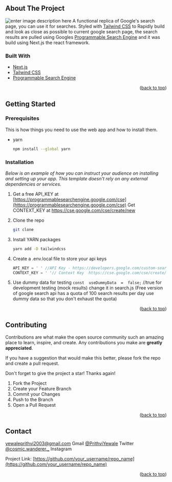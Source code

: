 


<!-- ABOUT THE PROJECT -->
## About The Project

![enter image description here](https://i.imgur.com/rZGgsqr.png)
A  functional replica of Google's search page, you can use it for searches. Styled with <a href="https://tailwindcss.com/">Tailwind CSS</a> to  Rapidly build and look as close as possible to current google search page, the search results are pulled using Googles <a href="https://developers.google.com/custom-search">Programmable Search Engine</a> and it was build using <a herf="https://nextjs.org/">Next.js </a>the react framework. 





### Built With


* [Next.js](https://nextjs.org/)
* [Tailwind CSS](https://tailwindcss.com/)
* [Programmable Search Engine](https://programmablesearchengine.google.com/about/)



<p align="right">(<a href="#top">back to top</a>)</p>



<!-- GETTING STARTED -->
## Getting Started



### Prerequisites

This is how things you need to use the web app and how to install them.
* yarn
  ```sh
  npm install --global yarn
### Installation

_Below is an example of how you can instruct your audience on installing and setting up your app. This template doesn't rely on any external dependencies or services._

1. Get a free API_KEY at [https://programmablesearchengine.google.com/cse](https://programmablesearchengine.google.com/cse)
Get CONTEXT_KEY at https://cse.google.com/cse/create/new


3. Clone the repo
   ```sh
   git clone  
   ```
4. Install YARN packages
   ```sh
   yarn add -D tailwindcss
5. Create a .env.local file to store your api keys
   ```js
   API_KEY = ' ' //API Key - https://developers.google.com/custom-search/v1/using_rest
   CONTEXT_KEY = ' '// Context Key  https://cse.google.com/cse/create/new
6. Use dummy data for testing
  `const  useDummyData  =  false;`
  //true for development testing (mock results) change it in search.js
  (Free version of google search api has a quota of 100 search results per day  use dummy data so that you don't exhaust the quota)

<p align="right">(<a href="#top">back to top</a>)</p>







<!-- CONTRIBUTING -->
## Contributing

Contributions are what make the open source community such an amazing place to learn, inspire, and create. Any contributions you make are **greatly appreciated**.

If you have a suggestion that would make this better, please fork the repo and create a pull request. 

Don't forget to give the project a star! Thanks again!

1. Fork the Project
2. Create your Feature Branch
3. Commit your Changes 
5. Push to the Branch 
6. Open a Pull Request

<p align="right">(<a href="#top">back to top</a>)</p>





<!-- CONTACT -->
## Contact
  yewaleprithvi2003@gmail.com Gmail
 [@PrithviYewale](https://twitter.com/PrithviYewale) Twitter
 [@cosmic.wanderer._](https://www.instagram.com/cosmic.wanderer._/) Instagram
 
                    

         

Project Link: [https://github.com/your_username/repo_name](https://github.com/your_username/repo_name)

<p align="right">(<a href="#top">back to top</a>)</p>




